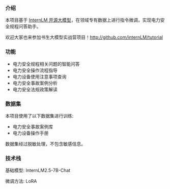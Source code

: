 ### 介绍

本项目基于 [InternLM 开源大模型](https://github.com/InternLM/InternLM)，在领域专有数据上进行指令微调，实现电力安全规程问答助手。

欢迎大家也来参加书生大模型实战营项目！http://github.com/internLM/tutorial

### 功能

- 电力安全规程相关问题的智能问答
- 电力安全操作流程指导
- 电力设备使用注意事项查询
- 电力安全事故案例分析
- 电力安全法规政策解读

### 数据集

本项目使用了以下数据集进行训练:

- 电力安全事故案例库
- 电力设备操作手册

数据集经过脱敏处理，不包含敏感信息。

### 技术栈

基础模型: InternLM2.5-7B-Chat

微调方法: LoRA

